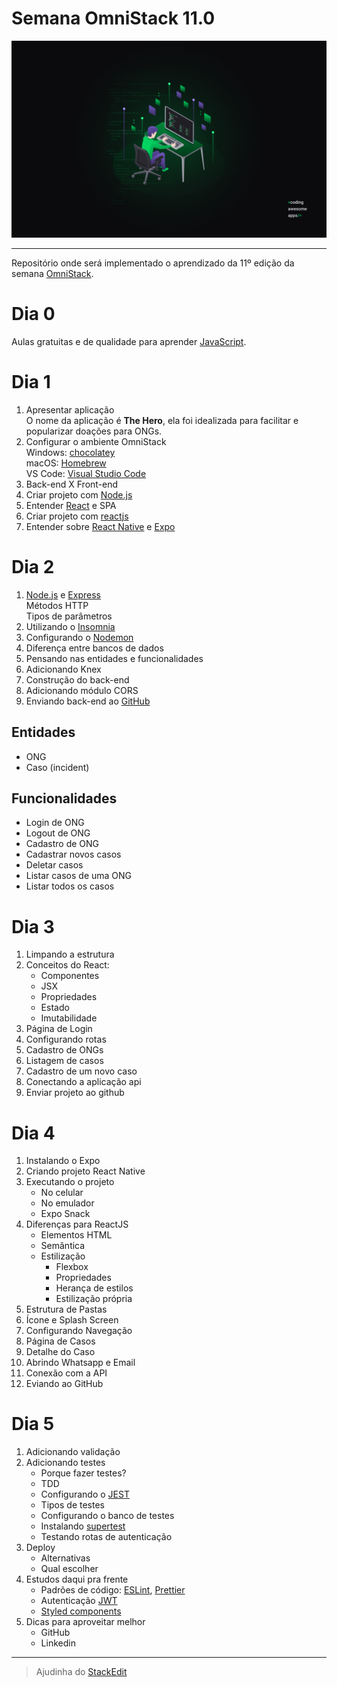 # Semana OmniStack 11.0
![enter image description here](https://raw.githubusercontent.com/cassiofb-dev/OmniStack11/master/img/Wallpapers_OmniStack_11/Wallpaper%20OmniStack%2011%20-%201440x900.jpg)

---

Repositório onde será implementado o aprendizado da 11º edição da semana [OmniStack](https://rocketseat.com.br/week/inscricao/11.0).
# Dia 0
Aulas gratuitas e de qualidade para aprender [JavaScript](https://rocketseat.com.br/starter).

# Dia 1

 1. Apresentar aplicação<br>O nome da aplicação é **The Hero**, ela foi idealizada para facilitar e popularizar doações para ONGs.
 2. Configurar o ambiente OmniStack<br>Windows: [chocolatey](https://chocolatey.org/)<br>macOS: [Homebrew](https://brew.sh/index_pt-br)<br>VS Code: [Visual Studio Code](https://code.visualstudio.com/)
 3. Back-end X Front-end
 4. Criar projeto com [Node.js](https://nodejs.org/en/)
 5. Entender [React](https://reactjs.org/) e SPA
 6. Criar projeto com [reactjs](https://github.com/facebook/react/)
 7. Entender sobre [React Native](https://reactnative.dev/) e [Expo](https://expo.io/)
# Dia 2
 1. [Node.js](https://nodejs.org/en/) e [Express](https://expressjs.com/)<br>Métodos HTTP<br>Tipos de parâmetros
 2. Utilizando o [Insomnia](https://insomnia.rest/)
 3. Configurando o [Nodemon](https://nodemon.io/)
 4. Diferença entre bancos de dados
 5. Pensando nas entidades e funcionalidades
 6. Adicionando Knex
 7. Construção do back-end
 8. Adicionando módulo CORS
 9. Enviando back-end ao [GitHub](https://github.com/)
## Entidades

 - ONG
 - Caso (incident)
## Funcionalidades
 - Login de ONG
 - Logout de ONG
 - Cadastro de ONG
 - Cadastrar novos casos
 - Deletar casos
 - Listar casos de uma ONG
 - Listar todos os casos
# Dia 3
1. Limpando a estrutura
2. Conceitos do React:
	- Componentes
	- JSX
	- Propriedades
	- Estado
	- Imutabilidade
3. Página de Login
4. Configurando rotas
5. Cadastro de ONGs
6. Listagem de casos
7. Cadastro de um novo caso
8. Conectando a aplicação api
9. Enviar projeto ao github
# Dia 4
1. Instalando o Expo
2. Criando projeto React Native
3. Executando o projeto
	- No celular
	- No emulador
	- Expo Snack
4. Diferenças para ReactJS
	- Elementos HTML
	- Semântica
	- Estilização
		- Flexbox
		- Propriedades
		- Herança de estilos
		- Estilização própria
5. Estrutura de Pastas
6. Ícone e Splash Screen
7. Configurando Navegação
8. Página de Casos
9. Detalhe do Caso
10. Abrindo Whatsapp e Email
11. Conexão com a API
12. Eviando ao GitHub
# Dia 5
1. Adicionando validação
2. Adicionando testes
	- Porque fazer testes?
	- TDD
	- Configurando o [JEST](https://jestjs.io/)
	- Tipos de testes
	- Configurando o banco de testes
	- Instalando [supertest](https://github.com/visionmedia/supertest)
	- Testando rotas de autenticação
3. Deploy
	- Alternativas
	- Qual escolher
4. Estudos daqui pra frente
	- Padrões de código: [ESLint](https://eslint.org/), [Prettier](https://prettier.io/)
	- Autenticação [JWT](https://jwt.io/)
	- [Styled components](https://styled-components.com/)
5. Dicas para aproveitar melhor
	- GitHub
	- Linkedin
	
---

> Ajudinha do [StackEdit](https://stackedit.io/)
